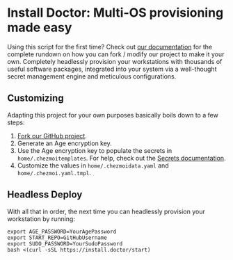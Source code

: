 # Install Doctor: Multi-OS provisioning made easy

Using this script for the first time? Check out [our documentation](https://install.doctor/docs) for the complete rundown on how you can fork / modify our project to make it your own. Completely headlessly provision your workstations with thousands of useful software packages, integrated into your system via a well-thought secret management engine and meticulous configurations.

## Customizing

Adapting this project for your own purposes basically boils down to a few steps:

1. [Fork our GitHub project](https://github.com/megabyte-labs/install.doctor/fork).
2. Generate an Age encryption key.
3. Use the Age encryption key to populate the secrets in `home/.chezmoitemplates`. For help, check out the [Secrets documentation](https://install.doctor/docs/customization/secrets).
4. Customize the values in `home/.chezmoidata.yaml` and `home/.chezmoi.yaml.tmpl`.

## Headless Deploy

With all that in order, the next time you can headlessly provision your workstation by running:

```shell
export AGE_PASSWORD=YourAgePassword
export START_REPO=GitHubUsername
export SUDO_PASSWORD=YourSudoPassword
bash <(curl -sSL https://install.doctor/start)
```
